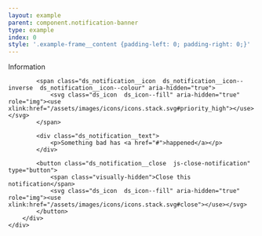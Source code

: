 ```yaml
---
layout: example
parent: component.notification-banner
type: example
index: 0
style: '.example-frame__content {padding-left: 0; padding-right: 0;}'
---
```


<div class="ds_notification  ds_reversed" data-module="ds-notification">
    <div class="ds_wrapper">
        <div class="ds_notification__content  ds_notification__content--has-close">
            <div role="heading" class="visually-hidden">Information</div>

            <span class="ds_notification__icon  ds_notification__icon--inverse  ds_notification__icon--colour" aria-hidden="true">
                <svg class="ds_icon  ds_icon--fill" aria-hidden="true" role="img"><use xlink:href="/assets/images/icons/icons.stack.svg#priority_high"></use></svg>
            </span>

            <div class="ds_notification__text">
                <p>Something bad has <a href="#">happened</a></p>
            </div>

            <button class="ds_notification__close  js-close-notification" type="button">
                <span class="visually-hidden">Close this notification</span>
                <svg class="ds_icon  ds_icon--fill" aria-hidden="true" role="img"><use xlink:href="/assets/images/icons/icons.stack.svg#close"></use></svg>
            </button>
        </div>
    </div>
</div>
